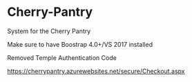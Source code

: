 # Cherry-Pantry
System for the Cherry Pantry

Make sure to have Boostrap 4.0+/VS 2017 installed

Removed Temple Authentication Code



https://cherrypantry.azurewebsites.net/secure/Checkout.aspx
